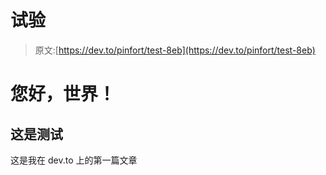 # 试验

> 原文:[https://dev.to/pinfort/test-8eb](https://dev.to/pinfort/test-8eb)

# [](#hello-world)您好，世界！

## [](#this-is-test)这是测试

这是我在 dev.to 上的第一篇文章